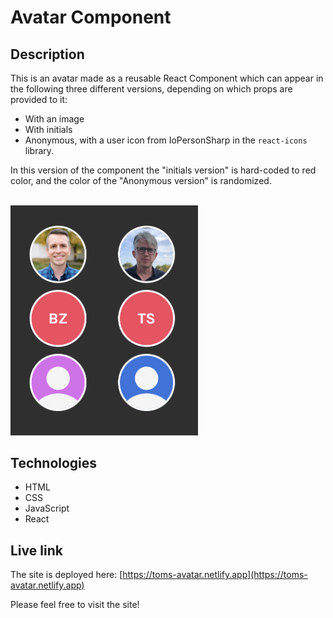 # Avatar Component

## Description
This is an avatar made as a reusable React Component which can appear in the following three different versions, depending on which props are provided to it:

- With an image
- With initials
- Anonymous, with a user icon from IoPersonSharp in the `react-icons` library.

In this version of the component the "initials version" is hard-coded to red color, and the color of the "Anonymous version" is randomized.
  
<br/>
<img src="avatars.png" alt="Screenshot." width="300px"/>

## Technologies
- HTML
- CSS
- JavaScript
- React

## Live link
The site is deployed here:
[https://toms-avatar.netlify.app](https://toms-avatar.netlify.app)

Please feel free to visit the site!
